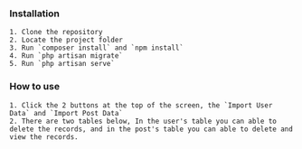 ### Installation
    1. Clone the repository
    2. Locate the project folder
    3. Run `composer install` and `npm install`
    4. Run `php artisan migrate`
    5. Run `php artisan serve`

### How to use
    1. Click the 2 buttons at the top of the screen, the `Import User Data` and `Import Post Data`
    2. There are two tables below, In the user's table you can able to delete the records, and in the post's table you can able to delete and view the records.
